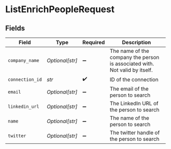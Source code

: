 # ListEnrichPeopleRequest


## Fields

| Field                                                                        | Type                                                                         | Required                                                                     | Description                                                                  |
| ---------------------------------------------------------------------------- | ---------------------------------------------------------------------------- | ---------------------------------------------------------------------------- | ---------------------------------------------------------------------------- |
| `company_name`                                                               | *Optional[str]*                                                              | :heavy_minus_sign:                                                           | The name of the company the person is associated with.  Not valid by itself. |
| `connection_id`                                                              | *str*                                                                        | :heavy_check_mark:                                                           | ID of the connection                                                         |
| `email`                                                                      | *Optional[str]*                                                              | :heavy_minus_sign:                                                           | The email of the person to search                                            |
| `linkedin_url`                                                               | *Optional[str]*                                                              | :heavy_minus_sign:                                                           | The LinkedIn URL of the person to search                                     |
| `name`                                                                       | *Optional[str]*                                                              | :heavy_minus_sign:                                                           | The name of the person to search                                             |
| `twitter`                                                                    | *Optional[str]*                                                              | :heavy_minus_sign:                                                           | The twitter handle of the person to search                                   |